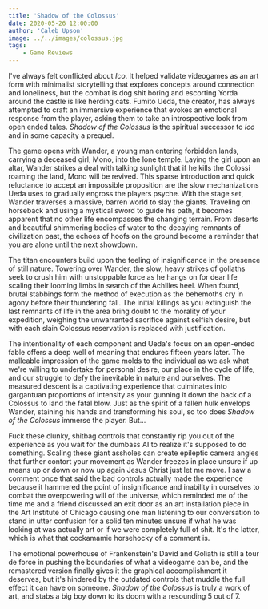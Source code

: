 ```yaml
---
title: 'Shadow of the Colossus'
date: 2020-05-26 12:00:00
author: 'Caleb Upson'
image: ../../images/colossus.jpg
tags:
    - Game Reviews
---
```


I've always felt conflicted about *Ico*. It helped validate videogames
as an art form with minimalist storytelling that explores concepts
around connection and loneliness, but the combat is dog shit boring and
escorting Yorda around the castle is like herding cats. Fumito Ueda, the
creator, has always attempted to craft an immersive experience that
evokes an emotional response from the player, asking them to take an
introspective look from open ended tales. *Shadow of the Colossus* is
the spiritual successor to *Ico* and in some capacity a prequel.

The game opens with Wander, a young man entering forbidden lands,
carrying a deceased girl, Mono, into the lone temple. Laying the girl
upon an altar, Wander strikes a deal with talking sunlight that if he
kills the Colossi roaming the land, Mono will be revived. This sparse
introduction and quick reluctance to accept an impossible proposition
are the slow mechanizations Ueda uses to gradually engross the players
psyche. With the stage set, Wander traverses a massive, barren world to
slay the giants. Traveling on horseback and using a mystical sword to
guide his path, it becomes apparent that no other life encompasses the
changing terrain. From deserts and beautiful shimmering bodies of water
to the decaying remnants of civilization past, the echoes of hoofs on
the ground become a reminder that you are alone until the next showdown.

The titan encounters build upon the feeling of insignificance in the
presence of still nature. Towering over Wander, the slow, heavy strikes
of goliaths seek to crush him with unstoppable force as he hangs on for
dear life scaling their looming limbs in search of the Achilles heel.
When found, brutal stabbings form the method of execution as the
behemoths cry in agony before their thundering fall. The initial
killings as you extinguish the last remnants of life in the area bring
doubt to the morality of your expedition, weighing the unwarranted
sacrifice against selfish desire, but with each slain Colossus
reservation is replaced with justification.

The intentionality of each component and Ueda's focus on an open-ended
fable offers a deep well of meaning that endures fifteen years later.
The malleable impression of the game molds to the individual as we ask
what we're willing to undertake for personal desire, our place in the
cycle of life, and our struggle to defy the inevitable in nature and
ourselves. The measured descent is a captivating experience that
culminates into gargantuan proportions of intensity as your gunning it
down the back of a Colossus to land the fatal blow. Just as the spirit
of a fallen hulk envelops Wander, staining his hands and transforming
his soul, so too does *Shadow of the Colossus* immerse the player.
But...

Fuck these clunky, shitbag controls that constantly rip you out of the
experience as you wait for the dumbass AI to realize it's supposed to do
something. Scaling these giant assholes can create epileptic camera
angles that further contort your movement as Wander freezes in place
unsure if up means up or down or now up again Jesus Christ just let me
move. I saw a comment once that said the bad controls actually made the
experience because it hammered the point of insignificance and inability
in ourselves to combat the overpowering will of the universe, which
reminded me of the time me and a friend discussed an exit door as an art
installation piece in the Art Institute of Chicago causing one man
listening to our conversation to stand in utter confusion for a solid
ten minutes unsure if what he was looking at was actually art or if we
were completely full of shit. It's the latter, which is what that
cockamamie horsehocky of a comment is.

The emotional powerhouse of Frankenstein's David and Goliath is still a
tour de force in pushing the boundaries of what a videogame can be, and
the remastered version finally gives it the graphical accomplishment it
deserves, but it's hindered by the outdated controls that muddle the
full effect it can have on someone. *Shadow of the Colossus* is truly a
work of art, and stabs a big boy down to its doom with a resounding 5
out of 7.